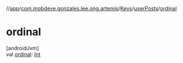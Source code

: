 //[app](../../../../index.md)/[com.mobdeve.gonzales.lee.ong.artemis](../../index.md)/[Keys](../index.md)/[userPosts](index.md)/[ordinal](ordinal.md)

# ordinal

[androidJvm]\
val [ordinal](ordinal.md): [Int](https://kotlinlang.org/api/latest/jvm/stdlib/kotlin/-int/index.html)
